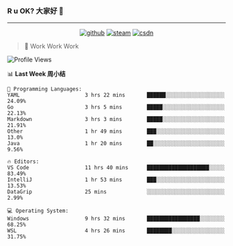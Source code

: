 ### R u OK? 大家好 👋

___

<p align="center">
  <a href="https://bigkjp97.github.io/"><img src="https://img.shields.io/badge/-GitPage-lightgrey" alt="github"></a>
  <a href="https://steamcommunity.com/id/bigkjp/"><img src="https://img.shields.io/badge/-Steam-black" alt="steam"></a>
  <a href="https://blog.csdn.net/qq_38986088"><img src="https://img.shields.io/badge/CSDN-cf000e" alt="csdn"></a>
</p>

> 🧟 Work Work Work

<!--START_SECTION:kjp readme-->
![Profile Views](http://img.shields.io/badge/Mi%20Amigos%E2%99%82%EF%B8%8F-1-ff69b4)

📊 **Last Week 周小结** 

```text
💬 Programming Languages: 
YAML                     3 hrs 22 mins       ██████░░░░░░░░░░░░░░░░░░░   24.09% 
Go                       3 hrs 5 mins        █████░░░░░░░░░░░░░░░░░░░░   22.13% 
Markdown                 3 hrs 3 mins        █████░░░░░░░░░░░░░░░░░░░░   21.91% 
Other                    1 hr 49 mins        ███░░░░░░░░░░░░░░░░░░░░░░   13.0% 
Java                     1 hr 20 mins        ██░░░░░░░░░░░░░░░░░░░░░░░   9.56%

🔥 Editors: 
VS Code                  11 hrs 40 mins      ████████████████████░░░░░   83.49% 
IntelliJ                 1 hr 53 mins        ███░░░░░░░░░░░░░░░░░░░░░░   13.53% 
DataGrip                 25 mins             ░░░░░░░░░░░░░░░░░░░░░░░░░   2.99%

💻 Operating System: 
Windows                  9 hrs 32 mins       █████████████████░░░░░░░░   68.25% 
WSL                      4 hrs 26 mins       ████████░░░░░░░░░░░░░░░░░   31.75%

```


<!--END_SECTION:kjp readme-->

<!--
**bigkjp97/bigkjp97** is a ✨ _special_ ✨ repository because its `README.md` (this file) appears on your GitHub profile.

Here are some ideas to get you started:

- 🔭 I’m currently working on ...
- 🌱 I’m currently learning ...
- 👯 I’m looking to collaborate on ...
- 🤔 I’m looking for help with ...
- 💬 Ask me about ...
- 📫 How to reach me: ...
- 😄 Pronouns: ...
- ⚡ Fun fact: ... -->
